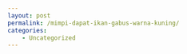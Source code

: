 ```yaml
---
layout: post
permalink: /mimpi-dapat-ikan-gabus-warna-kuning/
categories:
    - Uncategorized
---
```


